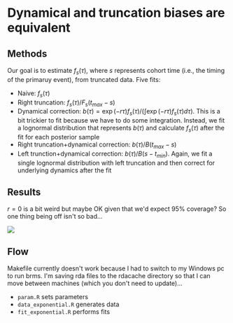 # Dynamical and truncation biases are equivalent

## Methods

Our goal is to estimate $f_s(\tau)$, where $s$ represents cohort time (i.e., the timing of the primaruy event), from truncated data. Five fits:
* Naive: $f_s(\tau)$
* Right truncation: $f_s(\tau)/F_s(t_{max}-s)$
* Dynamical correction: $b(\tau) = \exp(-r\tau) f_s(\tau)/(\int \exp(-r\tau) f_s(\tau) d\tau)$. This is a bit trickier to fit because we have to do some integration. Instead, we fit a lognormal distribution that represents $b(\tau)$ and calculate $f_s(\tau)$ after the fit for each posterior sample
* Right truncation+dynamical correction: $b(\tau)/B(t_{max}-s)$
* Left trunction+dynamical correction: $b(\tau)/B(s-t_{min})$. Again, we fit a single lognormal distribution with left truncation and then correct for underlying dynamics after the fit

## Results

$r=0$ is a bit weird but maybe OK given that we'd expect 95\% coverage? So one thing being off isn't so bad...

![](figure/figure_exponential.png)<!-- -->

## Flow
Makefile currently doesn't work because I had to switch to my Windows pc to run brms. I'm saving rda files to the rdacache directory so that I can move between machines (which you don't need to update)...

* `param.R` sets parameters
* `data_exponential.R` generates data
* `fit_exponential.R` performs fits
